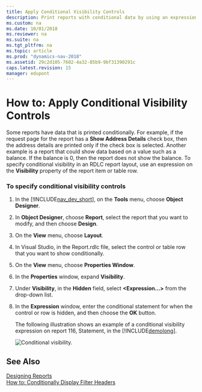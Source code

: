 ```yaml
---
title: Apply Conditional Visibility Controls
description: Print reports with conditional data by using an expression on the visibility property of the report item or table row in the RDLC report layout.  
ms.custom: na
ms.date: 10/01/2018
ms.reviewer: na
ms.suite: na
ms.tgt_pltfrm: na
ms.topic: article
ms.prod: "dynamics-nav-2018"
ms.assetid: 29c2d105-7602-4a32-85b9-9bf31390291c
caps.latest.revision: 15
manager: edupont
---
```

# How to: Apply Conditional Visibility Controls
Some reports have data that is printed conditionally. For example, if the request page for the report has a **Show Address Details** check box, then the address details are printed only if the check box is selected. Another example is a report that could show data based on a value such as a balance. If the balance is 0, then the report does not show the balance. To specify conditional visibility in an RDLC report layout, use an expression on the **Visibility** property of the report item or table row.  
  
### To specify conditional visibility controls  
  
1.  In the [!INCLUDE[nav_dev_short](includes/nav_dev_short_md.md)], on the **Tools** menu, choose **Object Designer**.  
  
2.  In **Object Designer**, choose **Report**, select the report that you want to modify, and then choose **Design**.  
  
3.  On the **View** menu, choose **Layout**.  
  
4.  In Visual Studio, in the Report.rdlc file, select the control or table row that you want to show conditionally.  
  
5.  On the **View** menu, choose **Properties Window**.  
  
6.  In the **Properties** window, expand **Visibility**.  
  
7.  Under **Visibility**, in the **Hidden** field, select **\<Expression…>** from the drop-down list.  
  
8.  In the  **Expression** window, enter the conditional statement for when the control or row is hidden, and then choose the **OK** button.  
  
     The following illustration shows an example of a conditional visibility expression on report 116, Statement, in the [!INCLUDE[demolong](includes/demolong_md.md)].  
  
     ![Conditional visibility.](media/NAV_PLAT_Report2_ConditionalVisibility.PNG "NAV\_PLAT\_Report2\_ConditionalVisibility")  
  
## See Also  
 [Designing Reports](Designing-Reports.md)   
 [How to: Conditionally Display Filter Headers](How-to--Conditionally-Display-Filter-Headers.md)